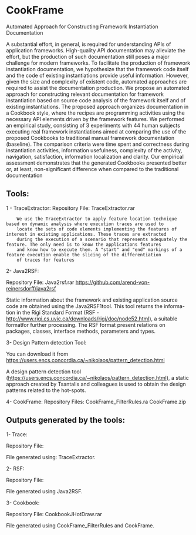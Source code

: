 # CookFrame
Automated Approach for Constructing Framework Instantiation Documentation

A substantial effort, in general, is required for understanding APIs of application frameworks.  High-quality API documentation may alleviate the effort, but the production of such documentation still poses a major challenge for modern frameworks. To facilitate the production of framework instantiation documentation, we hypothesize that the framework code itself and the code of existing instantiations provide useful information. However, given the size and complexity of existent code, automated approaches are required to assist the documentation production. We propose an automated approach for constructing relevant documentation for framework instantiation based on source code analysis of the framework itself and of existing instantiations. The proposed approach organizes documentation in a Cookbook style, where the recipes are programming activities using the necessary API elements driven by the framework features.  We performed an empirical study, consisting of 3 experiments with 44 human subjects executing real framework instantiations aimed at comparing the use of the proposed Cookbooks to traditional manual framework documentation (baseline). The comparison criteria were time spent and correctness during instantiation activities, information usefulness, complexity of the activity, navigation, satisfaction, information localization and clarity. Our empirical assessment demonstrates that the generated Cookbooks presented better or, at least, non-significant difference when compared to the traditional documentation

## Tools:

1 - TraceExtractor:
 Repository File: TraceExtractor.rar 
 
        We use the TraceExtractor to apply feature location technique based on dynamic analysis where execution traces are used to
        locate the sets of code elements implementing the features of interest in existing applications. These traces are extracted
        during the execution of a scenario that represents adequately the feature. The only need is to know the applications features
        and know how to execute them. A "start" and "end" markings of a feature execution enable the slicing of the differentiation 
        of traces for features
   
    
2- Java2RSF:

   Repository File: Java2rsf.rar
   https://github.com/arend-von-reinersdorff/java2rsf
   
   Static information about the framework  and  existing  application  source  code  are  obtained using the  Java2RSF1tool.  This  tool  returns  the  informa-tion  in  the  Rigi  Standard  Format  (RSF - http://www.rigi.cs.uvic.ca/downloads/rigi/doc/node52.html),  a  suitable  formatfor  further  processing.  The  RSF  format  present  relations  on packages, classes, interface methods, parameters and types.
   
3- Design Pattern detection Tool:

   You can download it from https://users.encs.concordia.ca/~nikolaos/pattern_detection.html
   
   A design pattern detection tool (https://users.encs.concordia.ca/~nikolaos/pattern_detection.html), a static approach created by Tsantalis and colleagues  is used to obtain the design patterns related to the hot-spots.

4- CookFrame:
   Repository Files: CookFrame_FilterRules.ra
                     CookFrame.zip
          

## Outputs generated by the tools:

1- Trace:

   Repository File: 
   
   File generated using: TraceExtractor.
   
2- RSF:

   Repository File: 
   
   File generated using Java2RSF.

3- Cookbook: 

   Repository File: CookbookJHotDraw.rar
   
   File generated using CookFrame_FilterRules and CookFrame. 





